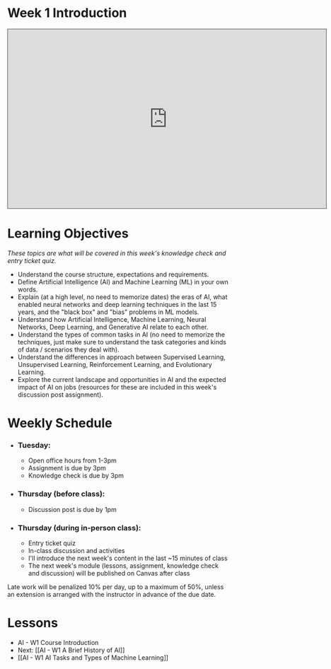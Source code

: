
# Week 1 Introduction

<iframe src="https://egator.hosted.panopto.com/Panopto/Pages/Embed.aspx?id=ea3a6a71-3e98-4584-8d09-b1430152af4a&autoplay=false&offerviewer=true&showtitle=true&showbrand=true&captions=false&interactivity=all" height="405" width="720" style="border: 1px solid #464646;" allowfullscreen allow="autoplay" aria-label="Panopto Embedded Video Player"></iframe>

# Learning Objectives
*These topics are what will be covered in this week's knowledge check and entry ticket quiz.*
- Understand the course structure, expectations and requirements.
- Define Artificial Intelligence (AI) and Machine Learning (ML) in your own words.
- Explain (at a high level, no need to memorize dates) the eras of AI, what enabled neural networks and deep learning techniques in the last 15 years, and the "black box" and "bias" problems in ML models.
- Understand how Artificial Intelligence, Machine Learning, Neural Networks, Deep Learning, and Generative AI relate to each other.
- Understand the types of common tasks in AI (no need to memorize the techniques, just make sure to understand the task categories and kinds of data / scenarios they deal with).
- Understand the differences in approach between Supervised Learning, Unsupervised Learning, Reinforcement Learning, and Evolutionary Learning.
- Explore the current landscape and opportunities in AI and the expected impact of AI on jobs (resources for these are included in this week's discussion post assignment).

# Weekly Schedule

- ### Tuesday:
    - Open office hours from 1-3pm
    - Assignment is due by 3pm
    - Knowledge check is due by 3pm

- ### Thursday (before class):
	- Discussion post is due by 1pm

- ### Thursday (during in-person class):
    - Entry ticket quiz
    - In-class discussion and activities
    - I'll introduce the next week's content in the last ~15 minutes of class
    - The next week's module (lessons, assignment, knowledge check and discussion) will be published on Canvas after class

Late work will be penalized 10% per day, up to a maximum of 50%, unless an extension is arranged with the instructor in advance of the due date.

# Lessons
- AI - W1 Course Introduction
- Next: [[AI - W1 A Brief History of AI]]
- [[AI - W1 AI Tasks and Types of Machine Learning]]